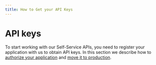 ```yaml
---
title: How to Get your API Keys
---
```


# API keys

To start working with our Self-Service APIs, you need to register your application with us to obtain API keys. In this section we describe how to [authorize your application](./authorization.md) and [move it to production](moving-to-production.md).

